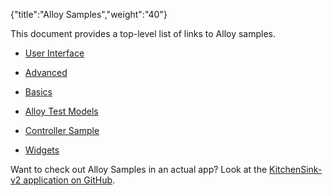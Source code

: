 {"title":"Alloy Samples","weight":"40"}

This document provides a top-level list of links to Alloy samples.

* [User Interface](/docs/appc/Alloy_Framework/Alloy_Guide/Alloy_Test_Apps/User_Interface/)

* [Advanced](/docs/appc/Alloy_Framework/Alloy_Guide/Alloy_Test_Apps/Advanced/)

* [Basics](/docs/appc/Alloy_Framework/Alloy_Guide/Alloy_Test_Apps/Basics/)

* [Alloy Test Models](/docs/appc/Alloy_Framework/Alloy_Guide/Alloy_Test_Apps/Alloy_Test_Models/)

* [Controller Sample](/docs/appc/Alloy_Framework/Alloy_How-tos/Alloy_Samples/Alloy_Controllers_Sample/)

* [Widgets](/docs/appc/Alloy_Framework/Alloy_Guide/Alloy_Test_Apps/Widgets/)

Want to check out Alloy Samples in an actual app? Look at the [KitchenSink-v2 application on GitHub](https://github.com/appcelerator/kitchensink-v2).
